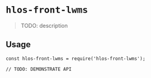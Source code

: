 # `hlos-front-lwms`

> TODO: description

## Usage

```
const hlos-front-lwms = require('hlos-front-lwms');

// TODO: DEMONSTRATE API
```
